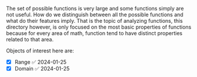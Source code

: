 The set of possible functions is very large and some functions simply are not useful.
How do we distinguish between all the possible functions and what do their features imply.
That is the topic of analyzing functions, this directory however, is only focused on the most basic properties of functions because for every area of math, function tend to have distinct properties related to that area.

Objects of interest here are:
- [x] Range ✅ 2024-01-25
- [x] Domain ✅ 2024-01-25
